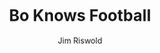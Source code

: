 ---
title: Bo Knows Football
video_source: 1_BoKnowsFootball-620x480.f4v
layout: video
client: Nike
home: yes
author: Jim Riswold
credits:
  - Joe Pytka, Director
  - Jim Riswold, C.D./Writer
---